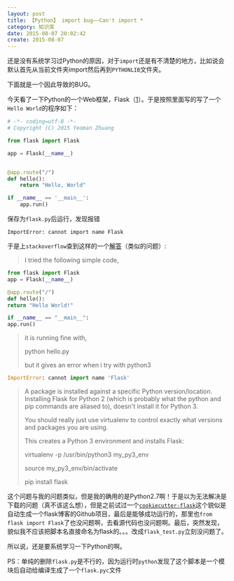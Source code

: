 ```yaml
---
layout: post
title: 【Python】 import bug——Can't import *
category: 知识库
date: 2015-08-07 20:02:42
create: 2015-08-07
---
```


还是没有系统学习过Python的原因，对于`import`还是有不清楚的地方，比如说会默认首先从当前文件夹import然后再到`PYTHONLIB`文件夹。

下面就是一个因此导致的BUG。
<!-- more -->

今天看了一下Python的一个Web框架，Flask（[1](http://python.jobbole.com/81396/)）。于是按照里面写的写了一个`Hello World`的程序如下：

```python
# -*- coding=utf-8 -*-
# Copyright (C) 2015 Yeoman Zhuang

from flask import Flask

app = Flask(__name__)


@app.route("/")
def hello():
    return "Hello, World"

if __name__ == '__main__':
    app.run()
```

保存为`flask.py`后运行，发现报错
```
ImportError: cannot import name Flask
```
于是上`stackoverflow`查到这样的一个[解答](http://stackoverflow.com/questions/26960235/python3-cannot-import-name-flask)（类似的问题）:

> I tried the following simple code,

```python
from flask import Flask
app = Flask(__name__)

@app.route("/")
def hello():
return "Hello World!"

if __name__ == "__main__":
app.run()
```

> it is running fine with,
>
> python hello.py
>
> but it gives an error when i try with python3

```python
ImportError: cannot import name 'Flask'
```

> A package is installed against a specific Python version/location. Installing Flask for Python 2 (which is probably what the python and pip commands are aliased to), doesn't install it for Python 3.
>
> You should really just use virtualenv to control exactly what versions and packages you are using.
>
> This creates a Python 3 environment and installs Flask:
>
> virtualenv -p /usr/bin/python3 my_py3_env
>
> source my_py3_env/bin/activate
>
> pip install flask

这个问题与我的问题类似，但是我的确用的是Python2.7啊！于是以为无法解决是下载的问题（真不该这么想），但是之前试过一个[`cookiecutter-flask`](https://github.com/sloria/cookiecutter-flask)这个貌似是自动生成一个flask博客的Github项目，最后是能够成功运行的，那里也`from flask import Flask`了也没问题啊，去看源代码也没问题啊。最后，突然发现，貌似我不应该把脚本名直接命名为flask的。。。改成`flask_test.py`立刻没问题了。

所以说，还是要系统学习一下Python的啊。

PS：单纯的删除`flask.py`是不行的，因为运行时`python`发现了这个脚本是一个模块后自动给编译生成了一个`flask.pyc`文件
